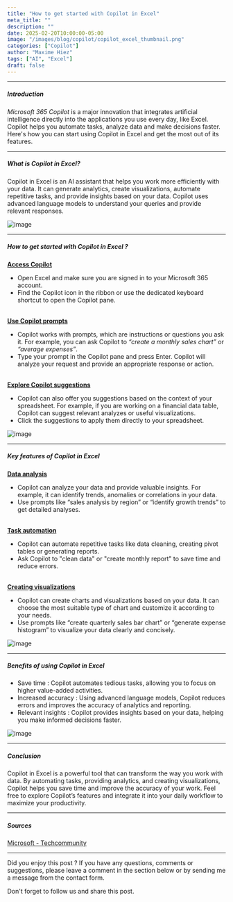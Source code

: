 ```yaml
---
title: "How to get started with Copilot in Excel"
meta_title: ""
description: ""
date: 2025-02-20T10:00:00-05:00
image: "/images/blog/copilot/copilot_excel_thumbnail.png"
categories: ["Copilot"]
author: "Maxime Hiez"
tags: ["AI", "Excel"]
draft: false
---
```

---

##### Introduction
*Microsoft 365 Copilot* is a major innovation that integrates artificial intelligence directly into the applications you use every day, like Excel. Copilot helps you automate tasks, analyze data and make decisions faster. Here's how you can start using Copilot in Excel and get the most out of its features.

---

##### What is Copilot in Excel?
Copilot in Excel is an AI assistant that helps you work more efficiently with your data. It can generate analytics, create visualizations, automate repetitive tasks, and provide insights based on your data. Copilot uses advanced language models to understand your queries and provide relevant responses.

![image](/images/blog/copilot/copilot_excel_001.png)

---

##### How to get started with Copilot in Excel ?
**<u>Access Copilot</u>**
- Open Excel and make sure you are signed in to your Microsoft 365 account.
- Find the Copilot icon in the ribbon or use the dedicated keyboard shortcut to open the Copilot pane.
<br/><br/>

**<u>Use Copilot prompts</u>**
- Copilot works with prompts, which are instructions or questions you ask it. For example, you can ask Copilot to *“create a monthly sales chart”* or *“average expenses”*.
- Type your prompt in the Copilot pane and press Enter. Copilot will analyze your request and provide an appropriate response or action.
<br/><br/>

**<u>Explore Copilot suggestions</u>**
- Copilot can also offer you suggestions based on the context of your spreadsheet. For example, if you are working on a financial data table, Copilot can suggest relevant analyzes or useful visualizations.
- Click the suggestions to apply them directly to your spreadsheet.

![image](/images/blog/copilot/copilot_excel_002.png)

---

##### Key features of Copilot in Excel

**<u>Data analysis</u>**
- Copilot can analyze your data and provide valuable insights. For example, it can identify trends, anomalies or correlations in your data.
- Use prompts like “sales analysis by region” or “identify growth trends” to get detailed analyses.
<br/><br/>

**<u>Task automation</u>**
- Copilot can automate repetitive tasks like data cleaning, creating pivot tables or generating reports.
- Ask Copilot to "clean data" or "create monthly report" to save time and reduce errors.
<br/><br/>

**<u>Creating visualizations</u>**
- Copilot can create charts and visualizations based on your data. It can choose the most suitable type of chart and customize it according to your needs.
- Use prompts like “create quarterly sales bar chart” or “generate expense histogram” to visualize your data clearly and concisely.

![image](/images/blog/copilot/copilot_excel_003.png)

---

##### Benefits of using Copilot in Excel
- Save time : Copilot automates tedious tasks, allowing you to focus on higher value-added activities.
- Increased accuracy : Using advanced language models, Copilot reduces errors and improves the accuracy of analytics and reporting.
- Relevant insights : Copilot provides insights based on your data, helping you make informed decisions faster.

![image](/images/blog/copilot/copilot_excel_004.png)

---

##### Conclusion
Copilot in Excel is a powerful tool that can transform the way you work with data. By automating tasks, providing analytics, and creating visualizations, Copilot helps you save time and improve the accuracy of your work. Feel free to explore Copilot’s features and integrate it into your daily workflow to maximize your productivity.

---

##### Sources
[Microsoft - Techcommunity](https://techcommunity.microsoft.com/blog/excelblog/how-to-get-started-with-copilot/4383870)

---


Did you enjoy this post ? If you have any questions, comments or suggestions, please leave a comment in the section below or by sending me a message from the contact form.

Don't forget to follow us and share this post.
